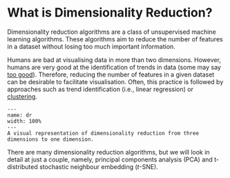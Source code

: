 # What is Dimensionality Reduction?

Dimensionality reduction algorithms are a class of unsupervised machine learning algorithms. 
These algorithms aim to reduce the number of features in a dataset without losing too much important information. 

Humans are bad at visualising data in more than two dimensions. 
However, humans are very good at the identification of trends in data (some may say [too good](https://www.tylervigen.com/spurious-correlations)). 
Therefore, reducing the number of features in a given dataset can be desirable to facilitate visualisation. 
Often, this practice is followed by approaches such as trend identification (i.e., linear regression) or [clustering](/clustering/clustering.html). 

```{figure} ../images/dimensionality-reduction.png
---
name: dr
width: 100%
---
A visual representation of dimensionality reduction from three dimensions to one dimension.
```

There are many dimensionality reduction algorithms, but we will look in detail at just a couple, namely, principal components analysis (PCA) and t-distributed stochastic neighbour embedding (*t*-SNE). 